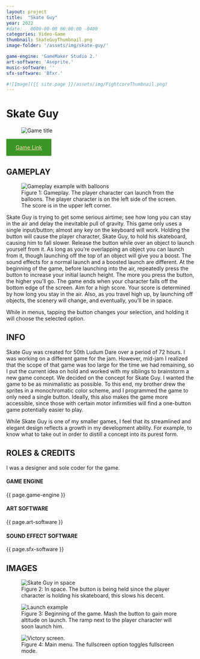 ```yaml
---
layout: project
title:  "Skate Guy"
year: 2022
#date:   0000-00-00 00:00:00 -0400
categories: Video-Game
thumbnail: SkateGuyThumbnail.png
image-folder: '/assets/img/skate-guy/'

game-engine: 'GameMaker Studio 2.'
art-software: 'Aseprite.'
music-software: ''
sfx-software: 'Bfxr.'

#![Image]({{ site.page }}/assets/img/FightcoreThumbnail.png)
---
```


<h1>Skate Guy</h1>

<figure>
    <img src= '{{ page.image-folder }}SkateGuyThumbnail.png' alt='Game title'/>
    <figcaption></figcaption>
</figure>

<a href="https://pikachurian.itch.io/skate-guy" class="pika-button">
    Game Link
</a>

<h2>GAMEPLAY</h2>

<figure>
    <img src= '{{ page.image-folder }}SkateGuyFig1.PNG' alt='Gameplay example with balloons'/>
    <figcaption>Figure 1: Gameplay. The player character can launch from the balloons. The player character is on the left side of the screen. The score is in the upper left corner.</figcaption>
</figure>

<p>
    Skate Guy is trying to get some serious airtime; see how long you can stay in the air and delay the inevitable pull of gravity. This game only uses a single input/button; almost any key on the keyboard will work. Holding the button will cause the player character, Skate Guy, to hold his skateboard, causing him to fall slower. Release the button while over an object to launch yourself from it. As long as you’re overlapping an object you can launch from it, though launching off the top of an object will give you a boost. The sound effects for a normal launch and a boosted launch are different. At the beginning of the game, before launching into the air, repeatedly press the button to increase your initial launch height. The more you press the button, the higher you’ll go. The game ends when your character falls off the bottom edge of the screen. Aim for a high score. Your score is determined by how long you stay in the air. Also, as you travel high up, by launching off objects, the scenery will change, and eventually, you’ll be in space.
</p>

<p>
    While in menus, tapping the button changes your selection, and holding it will choose the selected option.
</p>

<h2>INFO</h2>

<p>
    Skate Guy was created for 50th Ludum Dare over a period of 72 hours. I was working on a different game for the jam. However, mid-jam I realized that the scope of that game was too large for the time we had remaining, so I put the current idea on hold and worked with my siblings to brainstorm a new game concept. We decided on the concept for Skate Guy. I wanted the game to be as minimalistic as possible. To this end, my brother drew the sprites in a monochromatic color scheme, and I programmed the game to only need a single button. Ideally, this also makes the game more accessible, since those with certain motor infirmities will find a one-button game potentially easier to play.
</p>

<p>
    While Skate Guy is one of my smaller games, I feel that its streamlined and elegant design reflects a growth in my development ability. For example, to know what to take out in order to distill a concept into its purest form.
</p>

<h2>ROLES & CREDITS</h2>

<p>
    I was a designer and sole coder for the game.
</p>

<h4>GAME ENGINE</h4>
<p>{{ page.game-engine }}</p>

<h4>ART SOFTWARE</h4>
<p>{{ page.art-software }}</p>

<h4>SOUND EFFECT SOFTWARE</h4>
<p>{{ page.sfx-software }}</p>

<h2>IMAGES</h2>

<figure>
    <img src= '{{ page.image-folder }}SkateGuyFig2.png' alt='Skate Guy in space'/>
    <figcaption>Figure 2: In space. The button is being held since the player character is holding his skateboard, this slows his decent.</figcaption>
</figure>

<figure>
    <img src= '{{ page.image-folder }}SkateGuyFig3.PNG' alt='Launch example'/>
    <figcaption>Figure 3: Beginning of the game. Mash the button to gain more altitude on launch. The ramp next to the player character will soon launch him.</figcaption>
</figure>

<figure>
    <img src= '{{ page.image-folder }}SkateGuyFig4.PNG' alt='Victory screen.'/>
    <figcaption>Figure 4: Main menu. The fullscreen option toggles fullscreen mode.</figcaption>
</figure>






<style type="text/css">
    a.toolbar {
      color: wheat;
      background-color: #f44336;
      padding: 14px 25px;
      display: inline-block;
    }
    a.pika-button {
        color: wheat;
        background-color:rgb(59, 149, 39);
        padding: 14px 25px;
        display: inline-block; 
    }
</style>